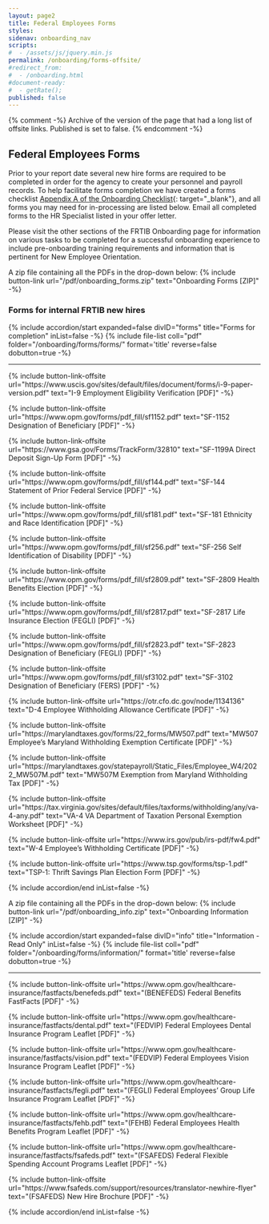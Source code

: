 ```yaml
---
layout: page2
title: Federal Employees Forms
styles:
sidenav: onboarding_nav
scripts:
#  - /assets/js/jquery.min.js
permalink: /onboarding/forms-offsite/
#redirect_from:
#  - /onboarding.html
#document-ready:
#  - getRate();
published: false
---
```


{% comment -%}
Archive of the version of the page that had a long list of offsite links.  Published is set to false.
{% endcomment -%}
## Federal Employees Forms

Prior to your report date several new hire forms are required to be completed in order for the agency to create your personnel and payroll records. To help facilitate forms completion we have created a forms checklist [Appendix A of the Onboarding Checklist]({{site.baseurl}}/pdf/onboarding/FRTIB-Onboarding-EmployeeOnly-Checklist-v4.pdf){: target="_blank"}, and all forms you may need for in-processing are listed below. Email all completed forms to the HR Specialist listed in your offer letter.

Please visit the other sections of the FRTIB Onboarding page for information on various tasks to be completed for a successful onboarding experience to include pre-onboarding training requirements and information that is pertinent for New Employee Orientation.

A zip file containing all the PDFs in the drop-down below:
{% include button-link url="/pdf/onboarding_forms.zip" text="Onboarding Forms [ZIP]" -%}

<h3 class="usa-sr-only">Forms for internal FRTIB new hires</h3>
<div class="usa-accordion">
{% include accordion/start expanded=false divID="forms" title="Forms for completion" inList=false -%}
{% include file-list coll="pdf" folder="/onboarding/forms/forms/" format='title' reverse=false dobutton=true -%}
<hr>
<p>
{% include button-link-offsite url="https://www.uscis.gov/sites/default/files/document/forms/i-9-paper-version.pdf" text="I-9 Employment Eligibility Verification [PDF]" -%}
</p>
<p>
{% include button-link-offsite url="https://www.opm.gov/forms/pdf_fill/sf1152.pdf" text="SF-1152 Designation of Beneficiary [PDF]" -%}
</p>
<p>
{% include button-link-offsite url="https://www.gsa.gov/Forms/TrackForm/32810" text="SF-1199A Direct Deposit Sign-Up Form [PDF]" -%}
</p>
<p>
{% include button-link-offsite url="https://www.opm.gov/forms/pdf_fill/sf144.pdf" text="SF-144 Statement of Prior Federal Service [PDF]" -%}
</p>
<p>
{% include button-link-offsite url="https://www.opm.gov/forms/pdf_fill/sf181.pdf" text="SF-181 Ethnicity and Race Identification [PDF]" -%}
</p>
<p>
{% include button-link-offsite url="https://www.opm.gov/forms/pdf_fill/sf256.pdf" text="SF-256 Self Identification of Disability [PDF]" -%}
</p>
<p>
{% include button-link-offsite url="https://www.opm.gov/forms/pdf_fill/sf2809.pdf" text="SF-2809 Health Benefits Election [PDF]" -%}
</p>
<p>
{% include button-link-offsite url="https://www.opm.gov/forms/pdf_fill/sf2817.pdf" text="SF-2817 Life Insurance Election (FEGLI) [PDF]" -%}
</p>
<p>
{% include button-link-offsite url="https://www.opm.gov/forms/pdf_fill/sf2823.pdf" text="SF-2823 Designation of Beneficiary (FEGLI) [PDF]" -%}
</p>
<p>
{% include button-link-offsite url="https://www.opm.gov/forms/pdf_fill/sf3102.pdf" text="SF-3102 Designation of Beneficiary (FERS) [PDF]" -%}
</p>
<p>
{% include button-link-offsite url="https://otr.cfo.dc.gov/node/1134136" text="D-4 Employee Withholding Allowance Certificate [PDF]" -%}
</p>
<p>
{% include button-link-offsite url="https://marylandtaxes.gov/forms/22_forms/MW507.pdf" text="MW507 Employee’s Maryland Withholding Exemption Certificate [PDF]" -%}
</p>
<p>
{% include button-link-offsite url="https://marylandtaxes.gov/statepayroll/Static_Files/Employee_W4/2022_MW507M.pdf" text="MW507M Exemption from Maryland Withholding Tax [PDF]" -%}
</p>
<p>
{% include button-link-offsite url="https://tax.virginia.gov/sites/default/files/taxforms/withholding/any/va-4-any.pdf" text="VA-4 VA Department of Taxation Personal Exemption Worksheet [PDF]" -%}
</p>
<p>
{% include button-link-offsite url="https://www.irs.gov/pub/irs-pdf/fw4.pdf" text="W-4 Employee’s Withholding Certificate [PDF]" -%}
</p>

<p>
{% include button-link-offsite url="https://www.tsp.gov/forms/tsp-1.pdf" text="TSP-1: Thrift Savings Plan Election Form [PDF]" -%}
</p>
{% include accordion/end  inList=false -%}
</div>

A zip file containing all the PDFs in the drop-down below:
{% include button-link url="/pdf/onboarding_info.zip" text="Onboarding Information [ZIP]" -%}

<div class="usa-accordion">
{% include accordion/start expanded=false divID="info" title="Information - Read Only" inList=false -%}
{% include file-list coll="pdf" folder="/onboarding/forms/information/" format='title' reverse=false dobutton=true -%}
<hr>
<p>
{% include button-link-offsite url="https://www.opm.gov/healthcare-insurance/fastfacts/benefeds.pdf" text="(BENEFEDS) Federal Benefits FastFacts [PDF]" -%}
</p>
<p>
{% include button-link-offsite url="https://www.opm.gov/healthcare-insurance/fastfacts/dental.pdf" text="(FEDVIP) Federal Employees Dental Insurance Program Leaflet [PDF]" -%}
</p>
<p>
{% include button-link-offsite url="https://www.opm.gov/healthcare-insurance/fastfacts/vision.pdf" text="(FEDVIP) Federal Employees Vision Insurance Program Leaflet [PDF]" -%}
</p>
<p>
{% include button-link-offsite url="https://www.opm.gov/healthcare-insurance/fastfacts/fegli.pdf" text="(FEGLI) Federal Employees’ Group Life Insurance Program Leaflet [PDF]" -%}
</p>
<p>
{% include button-link-offsite url="https://www.opm.gov/healthcare-insurance/fastfacts/fehb.pdf" text="(FEHB) Federal Employees Health Benefits Program Leaflet [PDF]" -%}
</p>
<p>
{% include button-link-offsite url="https://www.opm.gov/healthcare-insurance/fastfacts/fsafeds.pdf" text="(FSAFEDS) Federal Flexible Spending Account Programs Leaflet [PDF]" -%}
</p>
<p>
{% include button-link-offsite url="https://www.fsafeds.com/support/resources/translator-newhire-flyer" text="(FSAFEDS) New Hire Brochure [PDF]" -%}
</p>
{% include accordion/end  inList=false -%}
</div>


<!-- CONTENT END -->
